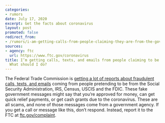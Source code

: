 ```yaml
---
categories:
- rumors
date: July 17, 2020
excerpt: Get the facts about coronavirus
layout: post
promoted: false
redirect_from:
- /rumors/i-am-getting-calls-from-people-claiming-they-are-from-the-government/
sources:
- agency: ftc
  url: https://www.ftc.gov/coronavirus
title: I’m getting calls, texts, and emails from people claiming to be from the government.
  What should I do?
---
```


The Federal Trade Commission is [getting a lot of reports about fraudulent calls, texts, and emails](https://www.consumer.ftc.gov/blog/2020/04/scammers-are-using-covid-19-messages-scam-people) coming from people pretending to be from the Social Security Administration, IRS, Census, USCIS and the FDIC. These fake government messages might say that you’re approved for money, can get quick relief payments, or get cash grants due to the coronavirus. These are all scams, and none of those messages come from a government agency. If you get a call or message like this, don’t respond. Instead, report it to the FTC at [ftc.gov/complaint](https://www.ftccomplaintassistant.gov/#crnt&panel1-1).